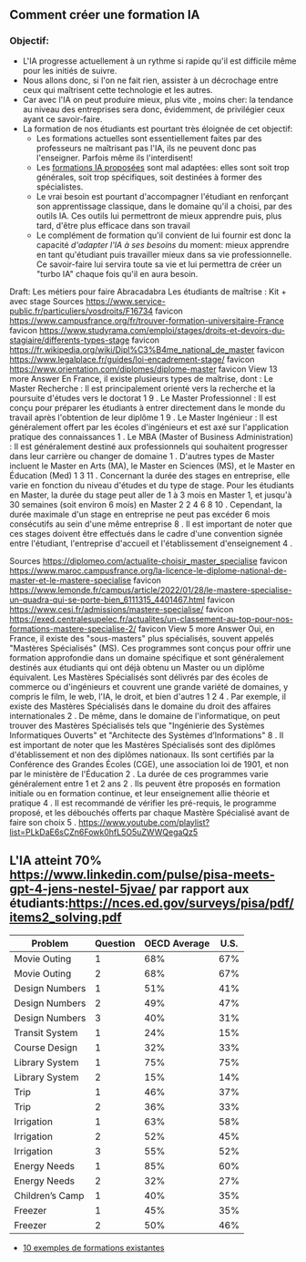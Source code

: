 ## Comment créer une formation IA 

### Objectif:
- L'IA progresse actuellement à un rythme si rapide qu'il est difficile même pour les initiés de suivre.
- Nous allons donc, si l'on ne fait rien, assister à un décrochage entre ceux qui maîtrisent cette technologie et les autres.
- Car avec l'IA on peut produire mieux, plus vite , moins cher: la tendance au niveau des entreprises sera donc, évidemment, de privilégier ceux ayant ce savoir-faire.
- La formation de nos étudiants est pourtant très éloignée de cet objectif:
  - Les formations actuelles sont essentiellement faites par des professeurs ne maîtrisant pas l'IA, ils ne peuvent donc pas l'enseigner. Parfois même ils l'interdisent!
  - Les [formations IA proposées]((https://www.blogdumoderateur.com/selection-formation-intelligence-artificielle-187/)) sont mal adaptées: elles sont soit trop générales, soit trop spécifiques, soit destinées à former des spécialistes.
  - Le vrai besoin est pourtant d'accompagner l'étudiant en renforçant son apprentissage classique, dans le domaine qu'il a choisi, par des outils IA. Ces outils lui permettront de mieux apprendre puis, plus tard, d'être plus efficace dans son travail
  - Le complément de formation qu'il convient de lui fournir est donc la capacité *d'adapter l'IA à ses besoins* du moment: mieux apprendre en tant qu'étudiant puis travailler mieux dans sa vie professionnelle.  Ce savoir-faire lui servira toute sa vie et lui permettra de créer un "turbo IA" chaque fois qu'il en aura besoin.

Draft:
Les métiers pour faire Abracadabra
Les étudiants de maîtrise : Kit + avec stage
Sources
https://www.service-public.fr/particuliers/vosdroits/F16734 favicon
https://www.campusfrance.org/fr/trouver-formation-universitaire-France favicon
https://www.studyrama.com/emploi/stages/droits-et-devoirs-du-stagiaire/differents-types-stage favicon
https://fr.wikipedia.org/wiki/Dipl%C3%B4me_national_de_master favicon
https://www.legalplace.fr/guides/loi-encadrement-stage/ favicon
https://www.orientation.com/diplomes/diplome-master favicon
View 13 more
Answer
En France, il existe plusieurs types de maîtrise, dont :
Le Master Recherche : Il est principalement orienté vers la recherche et la poursuite d'études vers le doctorat
1
9
.
Le Master Professionnel : Il est conçu pour préparer les étudiants à entrer directement dans le monde du travail après l'obtention de leur diplôme
1
9
.
Le Master Ingénieur : Il est généralement offert par les écoles d'ingénieurs et est axé sur l'application pratique des connaissances
1
.
Le MBA (Master of Business Administration) : Il est généralement destiné aux professionnels qui souhaitent progresser dans leur carrière ou changer de domaine
1
.
D'autres types de Master incluent le Master en Arts (MA), le Master en Sciences (MS), et le Master en Éducation (Med)
1
3
11
.
Concernant la durée des stages en entreprise, elle varie en fonction du niveau d'études et du type de stage. Pour les étudiants en Master, la durée du stage peut aller de 1 à 3 mois en Master 1, et jusqu'à 30 semaines (soit environ 6 mois) en Master 2
2
4
6
8
10
. Cependant, la durée maximale d'un stage en entreprise ne peut pas excéder 6 mois consécutifs au sein d'une même entreprise
8
. Il est important de noter que ces stages doivent être effectués dans le cadre d'une convention signée entre l'étudiant, l'entreprise d'accueil et l'établissement d'enseignement
4
.

Sources
https://diplomeo.com/actualite-choisir_master_specialise favicon
https://www.maroc.campusfrance.org/la-licence-le-diplome-national-de-master-et-le-mastere-specialise favicon
https://www.lemonde.fr/campus/article/2022/01/28/le-mastere-specialise-un-quadra-qui-se-porte-bien_6111315_4401467.html favicon
https://www.cesi.fr/admissions/mastere-specialise/ favicon
https://exed.centralesupelec.fr/actualites/un-classement-au-top-pour-nos-formations-mastere-specialise-2/ favicon
View 5 more
Answer
Oui, en France, il existe des "sous-masters" plus spécialisés, souvent appelés "Mastères Spécialisés" (MS). Ces programmes sont conçus pour offrir une formation approfondie dans un domaine spécifique et sont généralement destinés aux étudiants qui ont déjà obtenu un Master ou un diplôme équivalent. Les Mastères Spécialisés sont délivrés par des écoles de commerce ou d'ingénieurs et couvrent une grande variété de domaines, y compris le film, le web, l'IA, le droit, et bien d'autres
1
2
4
.
Par exemple, il existe des Mastères Spécialisés dans le domaine du droit des affaires internationales
2
. De même, dans le domaine de l'informatique, on peut trouver des Mastères Spécialisés tels que "Ingénierie des Systèmes Informatiques Ouverts" et "Architecte des Systèmes d’Informations"
8
.
Il est important de noter que les Mastères Spécialisés sont des diplômes d'établissement et non des diplômes nationaux. Ils sont certifiés par la Conférence des Grandes Écoles (CGE), une association loi de 1901, et non par le ministère de l'Éducation
2
.
La durée de ces programmes varie généralement entre 1 et 2 ans
2
. Ils peuvent être proposés en formation initiale ou en formation continue, et leur enseignement allie théorie et pratique
4
.
Il est recommandé de vérifier les pré-requis, le programme proposé, et les débouchés offerts par chaque Mastère Spécialisé avant de faire son choix
5
.
https://www.youtube.com/playlist?list=PLkDaE6sCZn6Fowk0hfL5O5uZWWQegaQz5


## L'IA atteint 70% https://www.linkedin.com/pulse/pisa-meets-gpt-4-jens-nestel-5jvae/ par rapport aux étudiants:https://nces.ed.gov/surveys/pisa/pdf/items2_solving.pdf 
| Problem        | Question | OECD Average | U.S. |
|----------------|----------|--------------|------|
| Movie Outing   | 1        | 68%          | 67%  |
| Movie Outing   | 2        | 68%          | 67%  |
| Design Numbers | 1        | 51%          | 41%  |
| Design Numbers | 2        | 49%          | 47%  |
| Design Numbers | 3        | 40%          | 31%  |
| Transit System | 1        | 24%          | 15%  |
| Course Design  | 1        | 32%          | 33%  |
| Library System | 1        | 75%          | 75%  |
| Library System | 2        | 15%          | 14%  |
| Trip           | 1        | 46%          | 37%  |
| Trip           | 2        | 36%          | 33%  |
| Irrigation     | 1        | 63%          | 58%  |
| Irrigation     | 2        | 52%          | 45%  |
| Irrigation     | 3        | 55%          | 52%  |
| Energy Needs   | 1        | 85%          | 60%  |
| Energy Needs   | 2        | 32%          | 27%  |
| Children’s Camp| 1        | 40%          | 35%  |
| Freezer        | 1        | 45%          | 35%  |
| Freezer        | 2        | 50%          | 46%  |


- [10  exemples de formations existantes](https://www.blogdumoderateur.com/selection-formation-intelligence-artificielle-187/)

